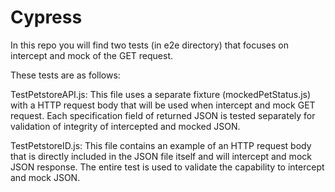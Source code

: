 # Cypress

In this repo you will find two tests (in e2e directory) that focuses on intercept and mock of the GET request.

These tests are as follows:

TestPetstoreAPI.js:
This file uses a separate fixture (mockedPetStatus.js) with a HTTP request body that will be used when intercept and
mock GET request. Each specification field of returned JSON is tested separately for validation of integrity of
intercepted and mocked JSON.

TestPetstoreID.js:
This file contains an example of an HTTP request body that is directly included in the JSON file itself and will
intercept and mock JSON response. The entire test is used to validate the capability to intercept and mock JSON.
